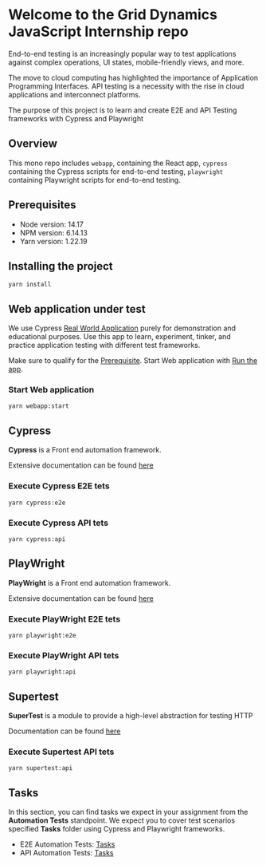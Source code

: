 # Welcome to the Grid Dynamics JavaScript Internship repo

End-to-end testing is an increasingly popular way to test applications against complex operations, UI states, mobile-friendly views, and more.

The move to cloud computing has highlighted the importance of Application Programming Interfaces. API testing is a necessity with the rise in cloud applications and interconnect platforms.

The purpose of this project is to learn and create E2E and API Testing frameworks with Cypress and Playwright

## Overview

This mono repo includes `webapp`, containing the React app, `cypress` containing the Cypress scripts for end-to-end testing, `playwright` containing Playwright scripts for end-to-end testing.

## Prerequisites

- Node version: 14.17
- NPM version: 6.14.13
- Yarn version: 1.22.19

## Installing the project

```shell
yarn install
```

## Web application under test

We use Cypress [Real World Application](https://www.cypress.io/blog/2020/06/11/introducing-the-cypress-real-world-app/) purely for demonstration and educational purposes. Use this app to learn, experiment, tinker, and practice application testing with different test frameworks.

Make sure to qualify for the [Prerequisite](./webapp/README.md#Prerequisites).
Start Web application with [Run the app](./webapp/README.md#Run-the-app).

### Start Web application

```shell
yarn webapp:start
```

## Cypress

**Cypress** is a Front end automation framework.

Extensive documentation can be found [here](https://docs.cypress.io/guides/overview/why-cypress)

### Execute Cypress E2E tets

```shell
yarn cypress:e2e
```

### Execute Cypress API tets

```shell
yarn cypress:api
```

## PlayWright

**PlayWright** is a Front end automation framework.

Extensive documentation can be found [here](https://playwright.dev/docs/intro)

### Execute PlayWright E2E tets

```shell
yarn playwright:e2e
```

### Execute PlayWright API tets

```shell
yarn playwright:api
```

## Supertest

**SuperTest** is a module to provide a high-level abstraction for testing HTTP

Documentation can be found [here](https://github.com/visionmedia/supertest)

### Execute Supertest API tets

```shell
yarn supertest:api
```

## Tasks

In this section, you can find tasks we expect in your assignment from the **Automation Tests** standpoint. We expect you to cover test scenarios specified **Tasks** folder using Cypress and Playwright frameworks.

- E2E Automation Tests: [Tasks](./tasks/end-to-end.md)
- API Automation Tests: [Tasks](./tasks/api.md)
